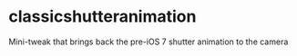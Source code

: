 # classicshutteranimation
Mini-tweak that brings back the pre-iOS 7 shutter animation to the camera
